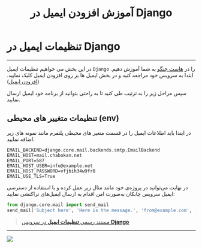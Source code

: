 ﻿---
title: "آموزش افزودن ایمیل در Django"
sidebar_label: "تنظیمات ایمیل"
description: "در این بخش می خواهیم تنظیمات ایمیل Django  را در هاست جنگو به شما آموزش دهیم"
---

# تنظیمات ایمیل در Django
---

در این بخش می خواهیم تنظیمات ایمیل `Django`  را در [هاست جنگو](https://chabokan.net/cloud-hosting/python/django/) به شما آموزش دهیم. ابتدا به سرویس خود مراجعه کنید و در بخش ایمیل ها بر روی افزودن ایمیل کلیک نمایید.([افزودن ایمیل](https://docs.chabokan.net/features/email/add-email/))

سپس مراحل زیر را به ترتیب طی کنید تا به راحتی بتوانید از برنامه خود ایمیل ارسال نمایید.

## تنظیمات متغییر های محیطی (env)

در ابتدا باید اطلاعات ایمیل را در قسمت متغیر های محیطی پلتفرم مانند نمونه های زیر اضافه نمایید.

```properties
EMAIL_BACKEND=django.core.mail.backends.smtp.EmailBackend
EMAIL_HOST=mail.chabokan.net
EMAIL_PORT=587
EMAIL_HOST_USER=info@example.net
EMAIL_HOST_PASSWORD=vfjbih34w9fr8
EMAIL_USE_TLS=True
```

در نهایت می‌توانید در پروژه‌ی خود مانند مثال زیر عمل کرده و با استفاده از دسترسی ایمیل سرویس چابکان به‌صورت امن اقدام به ارسال ایمیل‌های تراکنشی نمایید:

```python
from django.core.mail import send_mail
send_mail('Subject here', 'Here is the message.', 'from@example.com', ['to@example.com'], fail_silently=False)
```

> [مستند رسمی **تنظیمات ایمیل** در سرویس **Django**](https://docs.djangoproject.com/en/5.0/topics/email/)

---
<a href="https://hub.chabokan.net/fa/services/create/django" ><img src="https://s1.chabokan.net/docs/images/django-banner.png" /></a>